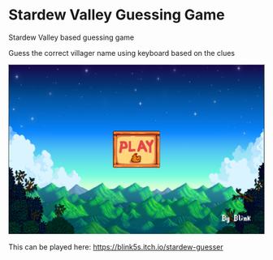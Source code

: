 # Stardew Valley Guessing Game

Stardew Valley based guessing game

Guess the correct villager name using keyboard based on the clues

![Title_Screen](https://raw.githubusercontent.com/Aman-Khokhar18/stardew-guessing-game/refs/heads/main/Screenshots/titlescreen.png)


This can be played here: https://blink5s.itch.io/stardew-guesser

